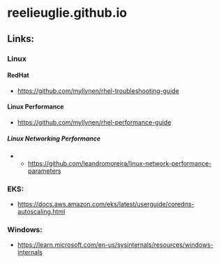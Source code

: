 # reelieuglie.github.io

## Links:
### Linux 
#### RedHat 
* https://github.com/myllynen/rhel-troubleshooting-guide
#### Linux Performance
*  https://github.com/myllynen/rhel-performance-guide
##### Linux Networking Performance
* * https://github.com/leandromoreira/linux-network-performance-parameters
### EKS: 
  * https://docs.aws.amazon.com/eks/latest/userguide/coredns-autoscaling.html
### Windows: 
  * https://learn.microsoft.com/en-us/sysinternals/resources/windows-internals

